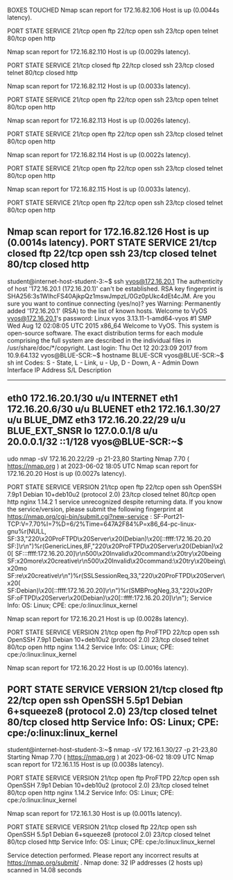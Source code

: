 BOXES TOUCHED
Nmap scan report for 172.16.82.106
Host is up (0.0044s latency).

PORT   STATE SERVICE
21/tcp open  ftp
22/tcp open  ssh
23/tcp open  telnet
80/tcp open  http

Nmap scan report for 172.16.82.110
Host is up (0.0029s latency).

PORT   STATE  SERVICE
21/tcp closed ftp
22/tcp closed ssh
23/tcp closed telnet
80/tcp closed http

Nmap scan report for 172.16.82.112
Host is up (0.0033s latency).

PORT   STATE SERVICE
21/tcp open  ftp
22/tcp open  ssh
23/tcp open  telnet
80/tcp open  http

Nmap scan report for 172.16.82.113
Host is up (0.0026s latency).

PORT   STATE  SERVICE
21/tcp open   ftp
22/tcp open   ssh
23/tcp closed telnet
80/tcp open   http

Nmap scan report for 172.16.82.114
Host is up (0.0022s latency).

PORT   STATE  SERVICE
21/tcp open   ftp
22/tcp open   ssh
23/tcp closed telnet
80/tcp open   http

Nmap scan report for 172.16.82.115
Host is up (0.0033s latency).

PORT   STATE  SERVICE
21/tcp open   ftp
22/tcp open   ssh
23/tcp closed telnet
80/tcp open   http

Nmap scan report for 172.16.82.126
Host is up (0.0014s latency).
PORT   STATE  SERVICE
21/tcp closed ftp
22/tcp open   ssh
23/tcp closed telnet
80/tcp closed http
-----------------------------------------------------------------------------------------------------------
student@internet-host-student-3:~$ ssh vyos@172.16.20.1
The authenticity of host '172.16.20.1 (172.16.20.1)' can't be established.
RSA key fingerprint is SHA256:3s1WIhcFS40AjkpQz1mswJmpzL/0Gz0pUkc4dEt4cJM.
Are you sure you want to continue connecting (yes/no)? yes
Warning: Permanently added '172.16.20.1' (RSA) to the list of known hosts.
Welcome to VyOS
vyos@172.16.20.1's password: 
Linux vyos 3.13.11-1-amd64-vyos #1 SMP Wed Aug 12 02:08:05 UTC 2015 x86_64
Welcome to VyOS.
This system is open-source software. The exact distribution terms for 
each module comprising the full system are described in the individual 
files in /usr/share/doc/*/copyright.
Last login: Thu Oct 12 20:23:09 2017 from 10.9.64.132
vyos@BLUE-SCR:~$ hostname
BLUE-SCR
vyos@BLUE-SCR:~$ sh int
Codes: S - State, L - Link, u - Up, D - Down, A - Admin Down
Interface        IP Address                        S/L  Description
---------        ----------                        ---  -----------
eth0             172.16.20.1/30                    u/u  INTERNET 
eth1             172.16.20.6/30                    u/u  BLUENET 
eth2             172.16.1.30/27                    u/u  BLUE_DMZ 
eth3             172.16.20.22/29                   u/u  BLUE_EXT_SNSR 
lo               127.0.0.1/8                       u/u  
                 20.0.0.1/32
                 ::1/128
vyos@BLUE-SCR:~$ 
-----------------------------------------------------------------------------------------------------------
udo nmap -sV 172.16.20.22/29 -p 21-23,80
Starting Nmap 7.70 ( https://nmap.org ) at 2023-06-02 18:05 UTC
Nmap scan report for 172.16.20.20
Host is up (0.0027s latency).

PORT   STATE  SERVICE VERSION
21/tcp open   ftp
22/tcp open   ssh     OpenSSH 7.9p1 Debian 10+deb10u2 (protocol 2.0)
23/tcp closed telnet
80/tcp open   http    nginx 1.14.2
1 service unrecognized despite returning data. If you know the service/version, please submit the following fingerprint at https://nmap.org/cgi-bin/submit.cgi?new-service :
SF-Port21-TCP:V=7.70%I=7%D=6/2%Time=647A2F84%P=x86_64-pc-linux-gnu%r(NULL,
SF:33,"220\x20ProFTPD\x20Server\x20\(Debian\)\x20\[::ffff:172\.16\.20\.20\
SF:]\r\n")%r(GenericLines,8F,"220\x20ProFTPD\x20Server\x20\(Debian\)\x20\[
SF:::ffff:172\.16\.20\.20\]\r\n500\x20Invalid\x20command:\x20try\x20being\
SF:x20more\x20creative\r\n500\x20Invalid\x20command:\x20try\x20being\x20mo
SF:re\x20creative\r\n")%r(SSLSessionReq,33,"220\x20ProFTPD\x20Server\x20\(
SF:Debian\)\x20\[::ffff:172\.16\.20\.20\]\r\n")%r(SMBProgNeg,33,"220\x20Pr
SF:oFTPD\x20Server\x20\(Debian\)\x20\[::ffff:172\.16\.20\.20\]\r\n");
Service Info: OS: Linux; CPE: cpe:/o:linux:linux_kernel

Nmap scan report for 172.16.20.21
Host is up (0.0028s latency).

PORT   STATE  SERVICE VERSION
21/tcp open   ftp     ProFTPD
22/tcp open   ssh     OpenSSH 7.9p1 Debian 10+deb10u2 (protocol 2.0)
23/tcp closed telnet
80/tcp open   http    nginx 1.14.2
Service Info: OS: Linux; CPE: cpe:/o:linux:linux_kernel

Nmap scan report for 172.16.20.22
Host is up (0.0016s latency).

PORT   STATE  SERVICE VERSION
21/tcp closed ftp
22/tcp open   ssh     OpenSSH 5.5p1 Debian 6+squeeze8 (protocol 2.0)
23/tcp closed telnet
80/tcp closed http
Service Info: OS: Linux; CPE: cpe:/o:linux:linux_kernel
-----------------------------------------------------------------------------------------------------------------------------
student@internet-host-student-3:~$ nmap -sV 172.16.1.30/27 -p 21-23,80
Starting Nmap 7.70 ( https://nmap.org ) at 2023-06-02 18:09 UTC
Nmap scan report for 172.16.1.15
Host is up (0.0038s latency).

PORT   STATE  SERVICE VERSION
21/tcp open   ftp     ProFTPD
22/tcp open   ssh     OpenSSH 7.9p1 Debian 10+deb10u2 (protocol 2.0)
23/tcp closed telnet
80/tcp open   http    nginx 1.14.2
Service Info: OS: Linux; CPE: cpe:/o:linux:linux_kernel

Nmap scan report for 172.16.1.30
Host is up (0.0011s latency).

PORT   STATE  SERVICE VERSION
21/tcp closed ftp
22/tcp open   ssh     OpenSSH 5.5p1 Debian 6+squeeze8 (protocol 2.0)
23/tcp closed telnet
80/tcp closed http
Service Info: OS: Linux; CPE: cpe:/o:linux:linux_kernel

Service detection performed. Please report any incorrect results at https://nmap.org/submit/ .
Nmap done: 32 IP addresses (2 hosts up) scanned in 14.08 seconds



